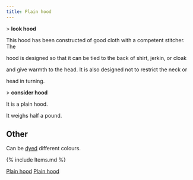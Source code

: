 ```yaml
---
title: Plain hood
---
```


\> **look hood**

This hood has been constructed of good cloth with a competent stitcher.
The

hood is designed so that it can be tied to the back of shirt, jerkin, or
cloak

and give warmth to the head. It is also designed not to restrict the
neck or

head in turning.

\> **consider hood**

It is a plain hood.

It weighs half a pound.

## Other

Can be [dyed](dye "wikilink") different colours.

{% include Items.md %}

[Plain hood](Category:_Cloth_equipment "wikilink") [Plain
hood](Category:_Head_items "wikilink")
